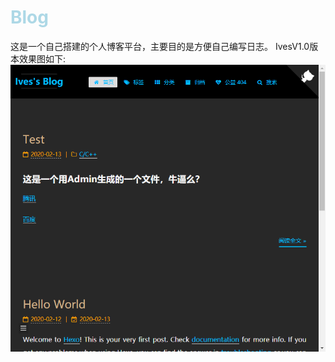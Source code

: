 # <span style=color:lightblue>Blog</span>
这是一个自己搭建的个人博客平台，主要目的是方便自己编写日志。
IvesV1.0版本效果图如下:
![IvesV1.0](images/IvesV1.0.png)
